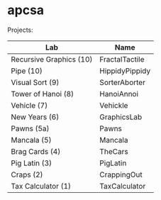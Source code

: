 # apcsa

Projects:

| Lab | Name |
| -------- | -------- |
| Recursive Graphics (10) | FractalTactile |
| Pipe (10) | HippidyPippidy |
| Visual Sort (9) | SorterAborter |
| Tower of Hanoi (8) | HanoiAnnoi |
| Vehicle (7) | Vehickle |
| New Years (6) | GraphicsLab |
| Pawns (5a) | Pawns |
| Mancala (5) | Mancala |
| Brag Cards (4) | TheCars |
| Pig Latin (3) | PigLatin |
| Craps (2) | CrappingOut |
| Tax Calculator (1) | TaxCalculator |

